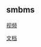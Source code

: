 ## smbms

[视频](https://www.bilibili.com/video/BV12J411M7Sj?p=30)

[文档](https://www.yuque.com/lajinsinlearn/lpn02c/afp577)
